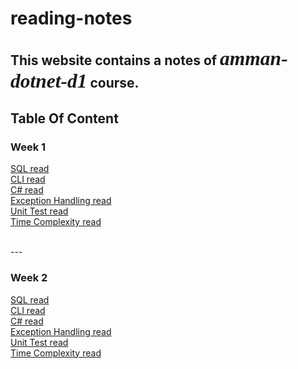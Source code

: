 # reading-notes

## This website contains a notes of *<span style="font-family:Papyrus; font-size:1.5em">amman-dotnet-d1</span>* course.


## Table Of Content

### Week 1
[SQL read](SQLread.md) <br>
[CLI read](CLIread.md) <br>
[C# read](CSharpRead.md) <br>
[Exception Handling read](ExceptionHandling.md) <br>
[Unit Test read](UnitTestRead.md) <br>
[Time Complexity read](ComplexityRead.md)

<br>
---
<br>

### Week 2
[SQL read](SQLread.md) <br>
[CLI read](CLIread.md) <br>
[C# read](CSharpRead.md) <br>
[Exception Handling read](ExceptionHandling.md) <br>
[Unit Test read](UnitTestRead.md) <br>
[Time Complexity read](ComplexityRead.md)
